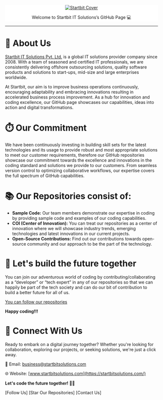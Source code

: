 <div align="center" style="background: white;">
  <a href="https://startbitsolutions.com/" target="_blank">
    <img alt="Startbit Cover" src="https://startbitsolutions.com/assets/images/logo.png" />
  </a>
  <p>Welcome to Startbit IT Solutions’s GitHub Page 💻</p>
</div>
<hr/>

# 🌟 About Us

[Startbit IT Solutions Pvt. Ltd.](https://startbitsolutions.com/) is a global IT solutions provider company since 2008. With a team of seasoned and certified IT professionals, we are consistently delivering offshore outsourcing solutions, quality software products and solutions to start-ups, mid-size and large enterprises worldwide. 

At Startbit, our aim is to improve business operations continuously, encouraging adaptability and embracing innovations resulting in accelerated business process improvement. As a hub for innovation and coding excellence, our GitHub page showcases our capabilities, ideas into action and digital transformations. 

# ⏱️ Our Commitment 

We have been continuously investing in building skill sets for the latest technologies and its usage to provide robust and most appropriate solutions to meet our customer requirements, therefore our GitHub repositories showcase our commitment towards the excellence and innovations in the coding standard and solutions we provide to our customers. From seamless version control to optimizing collaborative workflows, our expertise covers the full spectrum of GitHub capabilities.

# 📚 Our Repositories consist of: 

- **Sample Code:** Our team members demonstrate our expertise in coding by providing sample code and examples of our coding capabilities.
- **COI (Center of Innovation):** You can treat our repositories as a center of innovation where we will showcase industry trends, emerging technologies and latest innovations in our current projects. 
- **Open-Source Contributions:** Find out our contributions towards open-source community and our approach to be the part of the technology.

# 🤝 Let's build the future together 

You can join our adventurous world of coding by contributing/collaborating as a “developer” or “tech expert” in any of our repositories so that we can happily be part of the tech society and can do our bit of contribution to build a better future for all of us. 

[You can follow our repositories](https://github.com/orgs/startbititsolutions/repositories) 

**Happy coding!!!** 

# 📱 Connect With Us 

Ready to embark on a digital journey together? Whether you're looking for collaboration, exploring our projects, or seeking solutions, we're just a click away. 

📧 Email: [business@startbitsolutions.com](mailto:business@startbitsolutions.com)

🌐 Website: [www.startbitsolutions.com](https://startbitsolutions.com/)

**Let's code the future together! 🚀✨**

[Follow Us] [Star Our Repositories] [Contact Us] 
